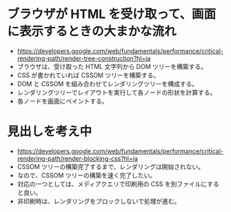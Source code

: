# ブラウザが HTML を受け取って、画面に表示するときの大まかな流れ
- https://developers.google.com/web/fundamentals/performance/critical-rendering-path/render-tree-construction?hl=ja
- ブラウザは、受け取った HTML 文字列から DOM ツリーを構築する。
- CSS が書かれていれば CSSOM ツリーを構築する。
- DOM と CSSOM を組み合わせてレンダリングツリーを構成する。
- レンダリングツリーでレイアウトを実行して各ノードの形状を計算する。
- 各ノードを画面にペイントする。

# 見出しを考え中
- https://developers.google.com/web/fundamentals/performance/critical-rendering-path/render-blocking-css?hl=ja
- CSSOM ツリーの構築完了するまで、レンダリングは開始されない。
- なので、CSSOM ツリーの構築を速く完了したい。
- 対応の一つとしては、メディアクエリで印刷用の CSS を別ファイルにすると良い。
- 非印刷時は、レンダリングをブロックしないで処理が進む。
